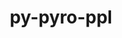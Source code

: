 ---
title: "py-pyro-ppl"
layout: cache
categories: [package, develop]
meta: {"versions": ["1.8.4"], "compilers": ["apple-clang@=15.0.0", "gcc@=11.3.0"], "oss": ["ubuntu22.04", "ventura"], "platforms": ["darwin", "linux"], "targets": ["aarch64", "x86_64_v3"], "stacks": ["ml-darwin-aarch64-mps", "ml-linux-x86_64-cpu", "ml-linux-x86_64-cuda", "root"], "num_specs": 67, "num_specs_by_stack": {"ml-darwin-aarch64-mps": 9, "root": 67, "ml-linux-x86_64-cuda": 30, "ml-linux-x86_64-cpu": 28}}
spec_details: [{"hash": "ybamhgjdin7fnobb6t5ow6coth2c7ex5", "compiler": "apple-clang@=15.0.0", "versions": ["1.8.4"], "os": "ventura", "platform": "darwin", "target": "aarch64", "variants": ["build_system=python_pip"], "stacks": ["ml-darwin-aarch64-mps", "root"], "size": "-", "tarball": "https://binaries.spack.io/develop/build_cache/darwin-ventura-aarch64/apple-clang-15.0.0/py-pyro-ppl-1.8.4/darwin-ventura-aarch64-apple-clang-15.0.0-py-pyro-ppl-1.8.4-ybamhgjdin7fnobb6t5ow6coth2c7ex5.spack"}, {"hash": "k52inrgeti73yl4iqsk3gwldibvsoprl", "compiler": "apple-clang@=15.0.0", "versions": ["1.8.4"], "os": "ventura", "platform": "darwin", "target": "aarch64", "variants": ["build_system=python_pip"], "stacks": ["ml-darwin-aarch64-mps", "root"], "size": "-", "tarball": "https://binaries.spack.io/develop/build_cache/darwin-ventura-aarch64/apple-clang-15.0.0/py-pyro-ppl-1.8.4/darwin-ventura-aarch64-apple-clang-15.0.0-py-pyro-ppl-1.8.4-k52inrgeti73yl4iqsk3gwldibvsoprl.spack"}, {"hash": "lll6j4sutki72ms5edmzggtl5ks3wk35", "compiler": "apple-clang@=15.0.0", "versions": ["1.8.4"], "os": "ventura", "platform": "darwin", "target": "aarch64", "variants": ["build_system=python_pip"], "stacks": ["ml-darwin-aarch64-mps", "root"], "size": "-", "tarball": "https://binaries.spack.io/develop/build_cache/darwin-ventura-aarch64/apple-clang-15.0.0/py-pyro-ppl-1.8.4/darwin-ventura-aarch64-apple-clang-15.0.0-py-pyro-ppl-1.8.4-lll6j4sutki72ms5edmzggtl5ks3wk35.spack"}, {"hash": "y34sflbwci3n3q63fatcar6yo766crxo", "compiler": "apple-clang@=15.0.0", "versions": ["1.8.4"], "os": "ventura", "platform": "darwin", "target": "aarch64", "variants": ["build_system=python_pip"], "stacks": ["ml-darwin-aarch64-mps", "root"], "size": "-", "tarball": "https://binaries.spack.io/develop/build_cache/darwin-ventura-aarch64/apple-clang-15.0.0/py-pyro-ppl-1.8.4/darwin-ventura-aarch64-apple-clang-15.0.0-py-pyro-ppl-1.8.4-y34sflbwci3n3q63fatcar6yo766crxo.spack"}, {"hash": "rwggzsjd4fxgf6ey4lv6lihaezn733ib", "compiler": "apple-clang@=15.0.0", "versions": ["1.8.4"], "os": "ventura", "platform": "darwin", "target": "aarch64", "variants": ["build_system=python_pip"], "stacks": ["ml-darwin-aarch64-mps", "root"], "size": "-", "tarball": "https://binaries.spack.io/develop/build_cache/darwin-ventura-aarch64/apple-clang-15.0.0/py-pyro-ppl-1.8.4/darwin-ventura-aarch64-apple-clang-15.0.0-py-pyro-ppl-1.8.4-rwggzsjd4fxgf6ey4lv6lihaezn733ib.spack"}, {"hash": "d3rehpu3mtypfr2oj5qpyyflx3qemu5v", "compiler": "apple-clang@=15.0.0", "versions": ["1.8.4"], "os": "ventura", "platform": "darwin", "target": "aarch64", "variants": ["build_system=python_pip"], "stacks": ["ml-darwin-aarch64-mps", "root"], "size": "-", "tarball": "https://binaries.spack.io/develop/build_cache/darwin-ventura-aarch64/apple-clang-15.0.0/py-pyro-ppl-1.8.4/darwin-ventura-aarch64-apple-clang-15.0.0-py-pyro-ppl-1.8.4-d3rehpu3mtypfr2oj5qpyyflx3qemu5v.spack"}, {"hash": "e3oq6j4jpdlpq33i67hv6u7g5fy2pbuj", "compiler": "apple-clang@=15.0.0", "versions": ["1.8.4"], "os": "ventura", "platform": "darwin", "target": "aarch64", "variants": ["build_system=python_pip"], "stacks": ["ml-darwin-aarch64-mps", "root"], "size": "-", "tarball": "https://binaries.spack.io/develop/build_cache/darwin-ventura-aarch64/apple-clang-15.0.0/py-pyro-ppl-1.8.4/darwin-ventura-aarch64-apple-clang-15.0.0-py-pyro-ppl-1.8.4-e3oq6j4jpdlpq33i67hv6u7g5fy2pbuj.spack"}, {"hash": "m45yrxf6ppvsua5mnuihg35uqzgl5xfk", "compiler": "apple-clang@=15.0.0", "versions": ["1.8.4"], "os": "ventura", "platform": "darwin", "target": "aarch64", "variants": ["build_system=python_pip"], "stacks": ["ml-darwin-aarch64-mps", "root"], "size": "-", "tarball": "https://binaries.spack.io/develop/build_cache/darwin-ventura-aarch64/apple-clang-15.0.0/py-pyro-ppl-1.8.4/darwin-ventura-aarch64-apple-clang-15.0.0-py-pyro-ppl-1.8.4-m45yrxf6ppvsua5mnuihg35uqzgl5xfk.spack"}, {"hash": "mbeli6lpcblbqspxtlxj7z6zhgd5qtes", "compiler": "apple-clang@=15.0.0", "versions": ["1.8.4"], "os": "ventura", "platform": "darwin", "target": "aarch64", "variants": ["build_system=python_pip"], "stacks": ["ml-darwin-aarch64-mps", "root"], "size": "-", "tarball": "https://binaries.spack.io/develop/build_cache/darwin-ventura-aarch64/apple-clang-15.0.0/py-pyro-ppl-1.8.4/darwin-ventura-aarch64-apple-clang-15.0.0-py-pyro-ppl-1.8.4-mbeli6lpcblbqspxtlxj7z6zhgd5qtes.spack"}, {"hash": "kff3kdobu6k4ipf2lfufdpaaqryigyle", "compiler": "gcc@=11.3.0", "versions": ["1.8.4"], "os": "ubuntu22.04", "platform": "linux", "target": "x86_64_v3", "variants": ["build_system=python_pip"], "stacks": ["ml-linux-x86_64-cuda", "root"], "size": "-", "tarball": "https://binaries.spack.io/develop/build_cache/linux-ubuntu22.04-x86_64_v3/gcc-11.3.0/py-pyro-ppl-1.8.4/linux-ubuntu22.04-x86_64_v3-gcc-11.3.0-py-pyro-ppl-1.8.4-kff3kdobu6k4ipf2lfufdpaaqryigyle.spack"}, {"hash": "55mjcdvu5htrilrkxuaa54zx7gsha7ha", "compiler": "gcc@=11.3.0", "versions": ["1.8.4"], "os": "ubuntu22.04", "platform": "linux", "target": "x86_64_v3", "variants": ["build_system=python_pip"], "stacks": ["ml-linux-x86_64-cpu", "root"], "size": "-", "tarball": "https://binaries.spack.io/develop/build_cache/linux-ubuntu22.04-x86_64_v3/gcc-11.3.0/py-pyro-ppl-1.8.4/linux-ubuntu22.04-x86_64_v3-gcc-11.3.0-py-pyro-ppl-1.8.4-55mjcdvu5htrilrkxuaa54zx7gsha7ha.spack"}, {"hash": "4jiyxfgau5emfe4rsunoejlsedlsupmc", "compiler": "gcc@=11.3.0", "versions": ["1.8.4"], "os": "ubuntu22.04", "platform": "linux", "target": "x86_64_v3", "variants": ["build_system=python_pip"], "stacks": ["ml-linux-x86_64-cpu", "root"], "size": "-", "tarball": "https://binaries.spack.io/develop/build_cache/linux-ubuntu22.04-x86_64_v3/gcc-11.3.0/py-pyro-ppl-1.8.4/linux-ubuntu22.04-x86_64_v3-gcc-11.3.0-py-pyro-ppl-1.8.4-4jiyxfgau5emfe4rsunoejlsedlsupmc.spack"}, {"hash": "5lfcplot6w3nwzprgfbewdm3n4fsn5ys", "compiler": "gcc@=11.3.0", "versions": ["1.8.4"], "os": "ubuntu22.04", "platform": "linux", "target": "x86_64_v3", "variants": ["build_system=python_pip"], "stacks": ["ml-linux-x86_64-cuda", "root"], "size": "-", "tarball": "https://binaries.spack.io/develop/build_cache/linux-ubuntu22.04-x86_64_v3/gcc-11.3.0/py-pyro-ppl-1.8.4/linux-ubuntu22.04-x86_64_v3-gcc-11.3.0-py-pyro-ppl-1.8.4-5lfcplot6w3nwzprgfbewdm3n4fsn5ys.spack"}, {"hash": "o4hpbw5hfb54rbaotrueowxqbdv3y2fv", "compiler": "gcc@=11.3.0", "versions": ["1.8.4"], "os": "ubuntu22.04", "platform": "linux", "target": "x86_64_v3", "variants": ["build_system=python_pip"], "stacks": ["ml-linux-x86_64-cuda", "root"], "size": "-", "tarball": "https://binaries.spack.io/develop/build_cache/linux-ubuntu22.04-x86_64_v3/gcc-11.3.0/py-pyro-ppl-1.8.4/linux-ubuntu22.04-x86_64_v3-gcc-11.3.0-py-pyro-ppl-1.8.4-o4hpbw5hfb54rbaotrueowxqbdv3y2fv.spack"}, {"hash": "miy3swrfw52e36kuv3k6ux7xdindy43v", "compiler": "gcc@=11.3.0", "versions": ["1.8.4"], "os": "ubuntu22.04", "platform": "linux", "target": "x86_64_v3", "variants": ["build_system=python_pip"], "stacks": ["ml-linux-x86_64-cuda", "root"], "size": "-", "tarball": "https://binaries.spack.io/develop/build_cache/linux-ubuntu22.04-x86_64_v3/gcc-11.3.0/py-pyro-ppl-1.8.4/linux-ubuntu22.04-x86_64_v3-gcc-11.3.0-py-pyro-ppl-1.8.4-miy3swrfw52e36kuv3k6ux7xdindy43v.spack"}, {"hash": "cbo7iooywan7z62p6iby4z7j7wzniybe", "compiler": "gcc@=11.3.0", "versions": ["1.8.4"], "os": "ubuntu22.04", "platform": "linux", "target": "x86_64_v3", "variants": ["build_system=python_pip"], "stacks": ["ml-linux-x86_64-cpu", "root"], "size": "-", "tarball": "https://binaries.spack.io/develop/build_cache/linux-ubuntu22.04-x86_64_v3/gcc-11.3.0/py-pyro-ppl-1.8.4/linux-ubuntu22.04-x86_64_v3-gcc-11.3.0-py-pyro-ppl-1.8.4-cbo7iooywan7z62p6iby4z7j7wzniybe.spack"}, {"hash": "4qp5roztiejx3attnm3ti3i73agrfekz", "compiler": "gcc@=11.3.0", "versions": ["1.8.4"], "os": "ubuntu22.04", "platform": "linux", "target": "x86_64_v3", "variants": ["build_system=python_pip"], "stacks": ["ml-linux-x86_64-cuda", "root"], "size": "-", "tarball": "https://binaries.spack.io/develop/build_cache/linux-ubuntu22.04-x86_64_v3/gcc-11.3.0/py-pyro-ppl-1.8.4/linux-ubuntu22.04-x86_64_v3-gcc-11.3.0-py-pyro-ppl-1.8.4-4qp5roztiejx3attnm3ti3i73agrfekz.spack"}, {"hash": "rjo4lw4g2gwvqa6roso2ewbn2qmjnjp3", "compiler": "gcc@=11.3.0", "versions": ["1.8.4"], "os": "ubuntu22.04", "platform": "linux", "target": "x86_64_v3", "variants": ["build_system=python_pip"], "stacks": ["ml-linux-x86_64-cpu", "root"], "size": "-", "tarball": "https://binaries.spack.io/develop/build_cache/linux-ubuntu22.04-x86_64_v3/gcc-11.3.0/py-pyro-ppl-1.8.4/linux-ubuntu22.04-x86_64_v3-gcc-11.3.0-py-pyro-ppl-1.8.4-rjo4lw4g2gwvqa6roso2ewbn2qmjnjp3.spack"}, {"hash": "egccweq2whmlxxkgyyq4qr53jeftopy4", "compiler": "gcc@=11.3.0", "versions": ["1.8.4"], "os": "ubuntu22.04", "platform": "linux", "target": "x86_64_v3", "variants": ["build_system=python_pip"], "stacks": ["ml-linux-x86_64-cuda", "root"], "size": "-", "tarball": "https://binaries.spack.io/develop/build_cache/linux-ubuntu22.04-x86_64_v3/gcc-11.3.0/py-pyro-ppl-1.8.4/linux-ubuntu22.04-x86_64_v3-gcc-11.3.0-py-pyro-ppl-1.8.4-egccweq2whmlxxkgyyq4qr53jeftopy4.spack"}, {"hash": "gdkwjvmohejrpxnsn4il3ks6rr52xvzk", "compiler": "gcc@=11.3.0", "versions": ["1.8.4"], "os": "ubuntu22.04", "platform": "linux", "target": "x86_64_v3", "variants": ["build_system=python_pip"], "stacks": ["ml-linux-x86_64-cpu", "root"], "size": "-", "tarball": "https://binaries.spack.io/develop/build_cache/linux-ubuntu22.04-x86_64_v3/gcc-11.3.0/py-pyro-ppl-1.8.4/linux-ubuntu22.04-x86_64_v3-gcc-11.3.0-py-pyro-ppl-1.8.4-gdkwjvmohejrpxnsn4il3ks6rr52xvzk.spack"}, {"hash": "ly6t37iglc6rrefjrfc7yvv6k2attuha", "compiler": "gcc@=11.3.0", "versions": ["1.8.4"], "os": "ubuntu22.04", "platform": "linux", "target": "x86_64_v3", "variants": ["build_system=python_pip"], "stacks": ["ml-linux-x86_64-cpu", "root"], "size": "-", "tarball": "https://binaries.spack.io/develop/build_cache/linux-ubuntu22.04-x86_64_v3/gcc-11.3.0/py-pyro-ppl-1.8.4/linux-ubuntu22.04-x86_64_v3-gcc-11.3.0-py-pyro-ppl-1.8.4-ly6t37iglc6rrefjrfc7yvv6k2attuha.spack"}, {"hash": "rp2k2pkj6olln4x5rkwca7zsfulngipp", "compiler": "gcc@=11.3.0", "versions": ["1.8.4"], "os": "ubuntu22.04", "platform": "linux", "target": "x86_64_v3", "variants": ["build_system=python_pip"], "stacks": ["ml-linux-x86_64-cuda", "root"], "size": "-", "tarball": "https://binaries.spack.io/develop/build_cache/linux-ubuntu22.04-x86_64_v3/gcc-11.3.0/py-pyro-ppl-1.8.4/linux-ubuntu22.04-x86_64_v3-gcc-11.3.0-py-pyro-ppl-1.8.4-rp2k2pkj6olln4x5rkwca7zsfulngipp.spack"}, {"hash": "kyz7lndjnqx3fclt6zj2foomw2lylhcm", "compiler": "gcc@=11.3.0", "versions": ["1.8.4"], "os": "ubuntu22.04", "platform": "linux", "target": "x86_64_v3", "variants": ["build_system=python_pip"], "stacks": ["ml-linux-x86_64-cpu", "root"], "size": "-", "tarball": "https://binaries.spack.io/develop/build_cache/linux-ubuntu22.04-x86_64_v3/gcc-11.3.0/py-pyro-ppl-1.8.4/linux-ubuntu22.04-x86_64_v3-gcc-11.3.0-py-pyro-ppl-1.8.4-kyz7lndjnqx3fclt6zj2foomw2lylhcm.spack"}, {"hash": "widalbzepbb6j3zlimpp6un7wsa6rfbb", "compiler": "gcc@=11.3.0", "versions": ["1.8.4"], "os": "ubuntu22.04", "platform": "linux", "target": "x86_64_v3", "variants": ["build_system=python_pip"], "stacks": ["ml-linux-x86_64-cuda", "root"], "size": "-", "tarball": "https://binaries.spack.io/develop/build_cache/linux-ubuntu22.04-x86_64_v3/gcc-11.3.0/py-pyro-ppl-1.8.4/linux-ubuntu22.04-x86_64_v3-gcc-11.3.0-py-pyro-ppl-1.8.4-widalbzepbb6j3zlimpp6un7wsa6rfbb.spack"}, {"hash": "po2ykfwaefnit24ws7ax5o6m7sa75rhz", "compiler": "gcc@=11.3.0", "versions": ["1.8.4"], "os": "ubuntu22.04", "platform": "linux", "target": "x86_64_v3", "variants": ["build_system=python_pip"], "stacks": ["ml-linux-x86_64-cpu", "root"], "size": "-", "tarball": "https://binaries.spack.io/develop/build_cache/linux-ubuntu22.04-x86_64_v3/gcc-11.3.0/py-pyro-ppl-1.8.4/linux-ubuntu22.04-x86_64_v3-gcc-11.3.0-py-pyro-ppl-1.8.4-po2ykfwaefnit24ws7ax5o6m7sa75rhz.spack"}, {"hash": "o2pwurlbbcuonouo3akfewgmgcm7ulks", "compiler": "gcc@=11.3.0", "versions": ["1.8.4"], "os": "ubuntu22.04", "platform": "linux", "target": "x86_64_v3", "variants": ["build_system=python_pip"], "stacks": ["ml-linux-x86_64-cpu", "root"], "size": "-", "tarball": "https://binaries.spack.io/develop/build_cache/linux-ubuntu22.04-x86_64_v3/gcc-11.3.0/py-pyro-ppl-1.8.4/linux-ubuntu22.04-x86_64_v3-gcc-11.3.0-py-pyro-ppl-1.8.4-o2pwurlbbcuonouo3akfewgmgcm7ulks.spack"}, {"hash": "xprhygvcnbpjno3ipwqzzi47tufurwum", "compiler": "gcc@=11.3.0", "versions": ["1.8.4"], "os": "ubuntu22.04", "platform": "linux", "target": "x86_64_v3", "variants": ["build_system=python_pip"], "stacks": ["ml-linux-x86_64-cuda", "root"], "size": "-", "tarball": "https://binaries.spack.io/develop/build_cache/linux-ubuntu22.04-x86_64_v3/gcc-11.3.0/py-pyro-ppl-1.8.4/linux-ubuntu22.04-x86_64_v3-gcc-11.3.0-py-pyro-ppl-1.8.4-xprhygvcnbpjno3ipwqzzi47tufurwum.spack"}, {"hash": "xfrpawt5lxy6rqxh64r4phxxxnzvbvrt", "compiler": "gcc@=11.3.0", "versions": ["1.8.4"], "os": "ubuntu22.04", "platform": "linux", "target": "x86_64_v3", "variants": ["build_system=python_pip"], "stacks": ["ml-linux-x86_64-cuda", "root"], "size": "-", "tarball": "https://binaries.spack.io/develop/build_cache/linux-ubuntu22.04-x86_64_v3/gcc-11.3.0/py-pyro-ppl-1.8.4/linux-ubuntu22.04-x86_64_v3-gcc-11.3.0-py-pyro-ppl-1.8.4-xfrpawt5lxy6rqxh64r4phxxxnzvbvrt.spack"}, {"hash": "hgm322lnxnyjhlchimt2ugeuvjgaafdl", "compiler": "gcc@=11.3.0", "versions": ["1.8.4"], "os": "ubuntu22.04", "platform": "linux", "target": "x86_64_v3", "variants": ["build_system=python_pip"], "stacks": ["ml-linux-x86_64-cuda", "root"], "size": "-", "tarball": "https://binaries.spack.io/develop/build_cache/linux-ubuntu22.04-x86_64_v3/gcc-11.3.0/py-pyro-ppl-1.8.4/linux-ubuntu22.04-x86_64_v3-gcc-11.3.0-py-pyro-ppl-1.8.4-hgm322lnxnyjhlchimt2ugeuvjgaafdl.spack"}, {"hash": "wacqq5h7wwbzz5i553q6ozbrkii44bwf", "compiler": "gcc@=11.3.0", "versions": ["1.8.4"], "os": "ubuntu22.04", "platform": "linux", "target": "x86_64_v3", "variants": ["build_system=python_pip"], "stacks": ["ml-linux-x86_64-cuda", "root"], "size": "-", "tarball": "https://binaries.spack.io/develop/build_cache/linux-ubuntu22.04-x86_64_v3/gcc-11.3.0/py-pyro-ppl-1.8.4/linux-ubuntu22.04-x86_64_v3-gcc-11.3.0-py-pyro-ppl-1.8.4-wacqq5h7wwbzz5i553q6ozbrkii44bwf.spack"}, {"hash": "azyya23cdse3q5x6we42rruw6eq7tn5p", "compiler": "gcc@=11.3.0", "versions": ["1.8.4"], "os": "ubuntu22.04", "platform": "linux", "target": "x86_64_v3", "variants": ["build_system=python_pip"], "stacks": ["ml-linux-x86_64-cuda", "root"], "size": "-", "tarball": "https://binaries.spack.io/develop/build_cache/linux-ubuntu22.04-x86_64_v3/gcc-11.3.0/py-pyro-ppl-1.8.4/linux-ubuntu22.04-x86_64_v3-gcc-11.3.0-py-pyro-ppl-1.8.4-azyya23cdse3q5x6we42rruw6eq7tn5p.spack"}, {"hash": "h2p6gklzfzx3uj7m7aigbb5bpt3mngqh", "compiler": "gcc@=11.3.0", "versions": ["1.8.4"], "os": "ubuntu22.04", "platform": "linux", "target": "x86_64_v3", "variants": ["build_system=python_pip"], "stacks": ["ml-linux-x86_64-cuda", "root"], "size": "-", "tarball": "https://binaries.spack.io/develop/build_cache/linux-ubuntu22.04-x86_64_v3/gcc-11.3.0/py-pyro-ppl-1.8.4/linux-ubuntu22.04-x86_64_v3-gcc-11.3.0-py-pyro-ppl-1.8.4-h2p6gklzfzx3uj7m7aigbb5bpt3mngqh.spack"}, {"hash": "jjdcd66o4zihfwwo6npbhm3rxprrf7to", "compiler": "gcc@=11.3.0", "versions": ["1.8.4"], "os": "ubuntu22.04", "platform": "linux", "target": "x86_64_v3", "variants": ["build_system=python_pip"], "stacks": ["ml-linux-x86_64-cpu", "root"], "size": "-", "tarball": "https://binaries.spack.io/develop/build_cache/linux-ubuntu22.04-x86_64_v3/gcc-11.3.0/py-pyro-ppl-1.8.4/linux-ubuntu22.04-x86_64_v3-gcc-11.3.0-py-pyro-ppl-1.8.4-jjdcd66o4zihfwwo6npbhm3rxprrf7to.spack"}, {"hash": "255gzvfyg2rh35wi6yevxjfhz2bld5ox", "compiler": "gcc@=11.3.0", "versions": ["1.8.4"], "os": "ubuntu22.04", "platform": "linux", "target": "x86_64_v3", "variants": ["build_system=python_pip"], "stacks": ["ml-linux-x86_64-cuda", "root"], "size": "-", "tarball": "https://binaries.spack.io/develop/build_cache/linux-ubuntu22.04-x86_64_v3/gcc-11.3.0/py-pyro-ppl-1.8.4/linux-ubuntu22.04-x86_64_v3-gcc-11.3.0-py-pyro-ppl-1.8.4-255gzvfyg2rh35wi6yevxjfhz2bld5ox.spack"}, {"hash": "7eqzxbwym5zku3sir6qeqyumkhrhlp43", "compiler": "gcc@=11.3.0", "versions": ["1.8.4"], "os": "ubuntu22.04", "platform": "linux", "target": "x86_64_v3", "variants": ["build_system=python_pip"], "stacks": ["ml-linux-x86_64-cuda", "root"], "size": "-", "tarball": "https://binaries.spack.io/develop/build_cache/linux-ubuntu22.04-x86_64_v3/gcc-11.3.0/py-pyro-ppl-1.8.4/linux-ubuntu22.04-x86_64_v3-gcc-11.3.0-py-pyro-ppl-1.8.4-7eqzxbwym5zku3sir6qeqyumkhrhlp43.spack"}, {"hash": "srxr4rkakwzjk5nsgpr5pln7okgvtjfm", "compiler": "gcc@=11.3.0", "versions": ["1.8.4"], "os": "ubuntu22.04", "platform": "linux", "target": "x86_64_v3", "variants": ["build_system=python_pip"], "stacks": ["ml-linux-x86_64-cpu", "root"], "size": "-", "tarball": "https://binaries.spack.io/develop/build_cache/linux-ubuntu22.04-x86_64_v3/gcc-11.3.0/py-pyro-ppl-1.8.4/linux-ubuntu22.04-x86_64_v3-gcc-11.3.0-py-pyro-ppl-1.8.4-srxr4rkakwzjk5nsgpr5pln7okgvtjfm.spack"}, {"hash": "vguwj6pw7iw7or5v62rhlh53uxaey76i", "compiler": "gcc@=11.3.0", "versions": ["1.8.4"], "os": "ubuntu22.04", "platform": "linux", "target": "x86_64_v3", "variants": ["build_system=python_pip"], "stacks": ["ml-linux-x86_64-cpu", "root"], "size": "-", "tarball": "https://binaries.spack.io/develop/build_cache/linux-ubuntu22.04-x86_64_v3/gcc-11.3.0/py-pyro-ppl-1.8.4/linux-ubuntu22.04-x86_64_v3-gcc-11.3.0-py-pyro-ppl-1.8.4-vguwj6pw7iw7or5v62rhlh53uxaey76i.spack"}, {"hash": "iotr4iakmrlcjb6jn3qbb7mxmtzsl5ip", "compiler": "gcc@=11.3.0", "versions": ["1.8.4"], "os": "ubuntu22.04", "platform": "linux", "target": "x86_64_v3", "variants": ["build_system=python_pip"], "stacks": ["ml-linux-x86_64-cuda", "root"], "size": "-", "tarball": "https://binaries.spack.io/develop/build_cache/linux-ubuntu22.04-x86_64_v3/gcc-11.3.0/py-pyro-ppl-1.8.4/linux-ubuntu22.04-x86_64_v3-gcc-11.3.0-py-pyro-ppl-1.8.4-iotr4iakmrlcjb6jn3qbb7mxmtzsl5ip.spack"}, {"hash": "4mfqp5c5agkffrzxzgldkzezxrzouuqm", "compiler": "gcc@=11.3.0", "versions": ["1.8.4"], "os": "ubuntu22.04", "platform": "linux", "target": "x86_64_v3", "variants": ["build_system=python_pip"], "stacks": ["ml-linux-x86_64-cpu", "root"], "size": "-", "tarball": "https://binaries.spack.io/develop/build_cache/linux-ubuntu22.04-x86_64_v3/gcc-11.3.0/py-pyro-ppl-1.8.4/linux-ubuntu22.04-x86_64_v3-gcc-11.3.0-py-pyro-ppl-1.8.4-4mfqp5c5agkffrzxzgldkzezxrzouuqm.spack"}, {"hash": "g54wgqbklpfus7liqq4owg7zjnn67gc7", "compiler": "gcc@=11.3.0", "versions": ["1.8.4"], "os": "ubuntu22.04", "platform": "linux", "target": "x86_64_v3", "variants": ["build_system=python_pip"], "stacks": ["ml-linux-x86_64-cuda", "root"], "size": "-", "tarball": "https://binaries.spack.io/develop/build_cache/linux-ubuntu22.04-x86_64_v3/gcc-11.3.0/py-pyro-ppl-1.8.4/linux-ubuntu22.04-x86_64_v3-gcc-11.3.0-py-pyro-ppl-1.8.4-g54wgqbklpfus7liqq4owg7zjnn67gc7.spack"}, {"hash": "fhpb2kjhrji7coj3g33j76nw6ambmuhz", "compiler": "gcc@=11.3.0", "versions": ["1.8.4"], "os": "ubuntu22.04", "platform": "linux", "target": "x86_64_v3", "variants": ["build_system=python_pip"], "stacks": ["ml-linux-x86_64-cpu", "root"], "size": "-", "tarball": "https://binaries.spack.io/develop/build_cache/linux-ubuntu22.04-x86_64_v3/gcc-11.3.0/py-pyro-ppl-1.8.4/linux-ubuntu22.04-x86_64_v3-gcc-11.3.0-py-pyro-ppl-1.8.4-fhpb2kjhrji7coj3g33j76nw6ambmuhz.spack"}, {"hash": "hzkz7qvvsoes37tphlw5hc7ynf3anjsr", "compiler": "gcc@=11.3.0", "versions": ["1.8.4"], "os": "ubuntu22.04", "platform": "linux", "target": "x86_64_v3", "variants": ["build_system=python_pip"], "stacks": ["ml-linux-x86_64-cuda", "root"], "size": "-", "tarball": "https://binaries.spack.io/develop/build_cache/linux-ubuntu22.04-x86_64_v3/gcc-11.3.0/py-pyro-ppl-1.8.4/linux-ubuntu22.04-x86_64_v3-gcc-11.3.0-py-pyro-ppl-1.8.4-hzkz7qvvsoes37tphlw5hc7ynf3anjsr.spack"}, {"hash": "vms2agvwzglm55wm2gu76zit3j27xg7z", "compiler": "gcc@=11.3.0", "versions": ["1.8.4"], "os": "ubuntu22.04", "platform": "linux", "target": "x86_64_v3", "variants": ["build_system=python_pip"], "stacks": ["ml-linux-x86_64-cpu", "root"], "size": "-", "tarball": "https://binaries.spack.io/develop/build_cache/linux-ubuntu22.04-x86_64_v3/gcc-11.3.0/py-pyro-ppl-1.8.4/linux-ubuntu22.04-x86_64_v3-gcc-11.3.0-py-pyro-ppl-1.8.4-vms2agvwzglm55wm2gu76zit3j27xg7z.spack"}, {"hash": "hwotua73eorxs5rn73lzszm2ngafnfuv", "compiler": "gcc@=11.3.0", "versions": ["1.8.4"], "os": "ubuntu22.04", "platform": "linux", "target": "x86_64_v3", "variants": ["build_system=python_pip"], "stacks": ["ml-linux-x86_64-cuda", "root"], "size": "-", "tarball": "https://binaries.spack.io/develop/build_cache/linux-ubuntu22.04-x86_64_v3/gcc-11.3.0/py-pyro-ppl-1.8.4/linux-ubuntu22.04-x86_64_v3-gcc-11.3.0-py-pyro-ppl-1.8.4-hwotua73eorxs5rn73lzszm2ngafnfuv.spack"}, {"hash": "u7cfrskq6evnxfahmm62kowlsga74lcm", "compiler": "gcc@=11.3.0", "versions": ["1.8.4"], "os": "ubuntu22.04", "platform": "linux", "target": "x86_64_v3", "variants": ["build_system=python_pip"], "stacks": ["ml-linux-x86_64-cpu", "root"], "size": "-", "tarball": "https://binaries.spack.io/develop/build_cache/linux-ubuntu22.04-x86_64_v3/gcc-11.3.0/py-pyro-ppl-1.8.4/linux-ubuntu22.04-x86_64_v3-gcc-11.3.0-py-pyro-ppl-1.8.4-u7cfrskq6evnxfahmm62kowlsga74lcm.spack"}, {"hash": "6qxslugo2booh3tywgpbpsv65ue5kdg4", "compiler": "gcc@=11.3.0", "versions": ["1.8.4"], "os": "ubuntu22.04", "platform": "linux", "target": "x86_64_v3", "variants": ["build_system=python_pip"], "stacks": ["ml-linux-x86_64-cpu", "root"], "size": "-", "tarball": "https://binaries.spack.io/develop/build_cache/linux-ubuntu22.04-x86_64_v3/gcc-11.3.0/py-pyro-ppl-1.8.4/linux-ubuntu22.04-x86_64_v3-gcc-11.3.0-py-pyro-ppl-1.8.4-6qxslugo2booh3tywgpbpsv65ue5kdg4.spack"}, {"hash": "vo6buepyxg67z77lxdruh3hykuzbpnvb", "compiler": "gcc@=11.3.0", "versions": ["1.8.4"], "os": "ubuntu22.04", "platform": "linux", "target": "x86_64_v3", "variants": ["build_system=python_pip"], "stacks": ["ml-linux-x86_64-cpu", "root"], "size": "-", "tarball": "https://binaries.spack.io/develop/build_cache/linux-ubuntu22.04-x86_64_v3/gcc-11.3.0/py-pyro-ppl-1.8.4/linux-ubuntu22.04-x86_64_v3-gcc-11.3.0-py-pyro-ppl-1.8.4-vo6buepyxg67z77lxdruh3hykuzbpnvb.spack"}, {"hash": "4tj5ukakkjhqfp2aub6tjdewsemb7jfv", "compiler": "gcc@=11.3.0", "versions": ["1.8.4"], "os": "ubuntu22.04", "platform": "linux", "target": "x86_64_v3", "variants": ["build_system=python_pip"], "stacks": ["ml-linux-x86_64-cuda", "root"], "size": "-", "tarball": "https://binaries.spack.io/develop/build_cache/linux-ubuntu22.04-x86_64_v3/gcc-11.3.0/py-pyro-ppl-1.8.4/linux-ubuntu22.04-x86_64_v3-gcc-11.3.0-py-pyro-ppl-1.8.4-4tj5ukakkjhqfp2aub6tjdewsemb7jfv.spack"}, {"hash": "kp3476m7povzngqway36n4luqoayclpc", "compiler": "gcc@=11.3.0", "versions": ["1.8.4"], "os": "ubuntu22.04", "platform": "linux", "target": "x86_64_v3", "variants": ["build_system=python_pip"], "stacks": ["ml-linux-x86_64-cpu", "root"], "size": "-", "tarball": "https://binaries.spack.io/develop/build_cache/linux-ubuntu22.04-x86_64_v3/gcc-11.3.0/py-pyro-ppl-1.8.4/linux-ubuntu22.04-x86_64_v3-gcc-11.3.0-py-pyro-ppl-1.8.4-kp3476m7povzngqway36n4luqoayclpc.spack"}, {"hash": "idcnaarmt4ssck5qgcpr6ozp546pswvw", "compiler": "gcc@=11.3.0", "versions": ["1.8.4"], "os": "ubuntu22.04", "platform": "linux", "target": "x86_64_v3", "variants": ["build_system=python_pip"], "stacks": ["ml-linux-x86_64-cpu", "root"], "size": "-", "tarball": "https://binaries.spack.io/develop/build_cache/linux-ubuntu22.04-x86_64_v3/gcc-11.3.0/py-pyro-ppl-1.8.4/linux-ubuntu22.04-x86_64_v3-gcc-11.3.0-py-pyro-ppl-1.8.4-idcnaarmt4ssck5qgcpr6ozp546pswvw.spack"}, {"hash": "66kqi75olf2dmquoz5sipknf6qxvguil", "compiler": "gcc@=11.3.0", "versions": ["1.8.4"], "os": "ubuntu22.04", "platform": "linux", "target": "x86_64_v3", "variants": ["build_system=python_pip"], "stacks": ["ml-linux-x86_64-cpu", "root"], "size": "-", "tarball": "https://binaries.spack.io/develop/build_cache/linux-ubuntu22.04-x86_64_v3/gcc-11.3.0/py-pyro-ppl-1.8.4/linux-ubuntu22.04-x86_64_v3-gcc-11.3.0-py-pyro-ppl-1.8.4-66kqi75olf2dmquoz5sipknf6qxvguil.spack"}, {"hash": "d25dntl4sinmt7jzvggzwvaqesicrgxf", "compiler": "gcc@=11.3.0", "versions": ["1.8.4"], "os": "ubuntu22.04", "platform": "linux", "target": "x86_64_v3", "variants": ["build_system=python_pip"], "stacks": ["ml-linux-x86_64-cuda", "root"], "size": "-", "tarball": "https://binaries.spack.io/develop/build_cache/linux-ubuntu22.04-x86_64_v3/gcc-11.3.0/py-pyro-ppl-1.8.4/linux-ubuntu22.04-x86_64_v3-gcc-11.3.0-py-pyro-ppl-1.8.4-d25dntl4sinmt7jzvggzwvaqesicrgxf.spack"}, {"hash": "fgv5ty6woahhm24k5np5tefitfiozqnn", "compiler": "gcc@=11.3.0", "versions": ["1.8.4"], "os": "ubuntu22.04", "platform": "linux", "target": "x86_64_v3", "variants": ["build_system=python_pip"], "stacks": ["ml-linux-x86_64-cpu", "root"], "size": "-", "tarball": "https://binaries.spack.io/develop/build_cache/linux-ubuntu22.04-x86_64_v3/gcc-11.3.0/py-pyro-ppl-1.8.4/linux-ubuntu22.04-x86_64_v3-gcc-11.3.0-py-pyro-ppl-1.8.4-fgv5ty6woahhm24k5np5tefitfiozqnn.spack"}, {"hash": "krdozlokmzfy2yx7m67qhoqyirduf3oa", "compiler": "gcc@=11.3.0", "versions": ["1.8.4"], "os": "ubuntu22.04", "platform": "linux", "target": "x86_64_v3", "variants": ["build_system=python_pip"], "stacks": ["ml-linux-x86_64-cuda", "root"], "size": "-", "tarball": "https://binaries.spack.io/develop/build_cache/linux-ubuntu22.04-x86_64_v3/gcc-11.3.0/py-pyro-ppl-1.8.4/linux-ubuntu22.04-x86_64_v3-gcc-11.3.0-py-pyro-ppl-1.8.4-krdozlokmzfy2yx7m67qhoqyirduf3oa.spack"}, {"hash": "dmn7g2aalh4rbm3xt2whvpwxbb33gjue", "compiler": "gcc@=11.3.0", "versions": ["1.8.4"], "os": "ubuntu22.04", "platform": "linux", "target": "x86_64_v3", "variants": ["build_system=python_pip"], "stacks": ["ml-linux-x86_64-cpu", "root"], "size": "-", "tarball": "https://binaries.spack.io/develop/build_cache/linux-ubuntu22.04-x86_64_v3/gcc-11.3.0/py-pyro-ppl-1.8.4/linux-ubuntu22.04-x86_64_v3-gcc-11.3.0-py-pyro-ppl-1.8.4-dmn7g2aalh4rbm3xt2whvpwxbb33gjue.spack"}, {"hash": "a23r64haf4m27thdr3yqcyijz2x6bqxg", "compiler": "gcc@=11.3.0", "versions": ["1.8.4"], "os": "ubuntu22.04", "platform": "linux", "target": "x86_64_v3", "variants": ["build_system=python_pip"], "stacks": ["ml-linux-x86_64-cpu", "root"], "size": "-", "tarball": "https://binaries.spack.io/develop/build_cache/linux-ubuntu22.04-x86_64_v3/gcc-11.3.0/py-pyro-ppl-1.8.4/linux-ubuntu22.04-x86_64_v3-gcc-11.3.0-py-pyro-ppl-1.8.4-a23r64haf4m27thdr3yqcyijz2x6bqxg.spack"}, {"hash": "s42e2o7nxirmpksrh773smpaolj7yh27", "compiler": "gcc@=11.3.0", "versions": ["1.8.4"], "os": "ubuntu22.04", "platform": "linux", "target": "x86_64_v3", "variants": ["build_system=python_pip"], "stacks": ["ml-linux-x86_64-cuda", "root"], "size": "-", "tarball": "https://binaries.spack.io/develop/build_cache/linux-ubuntu22.04-x86_64_v3/gcc-11.3.0/py-pyro-ppl-1.8.4/linux-ubuntu22.04-x86_64_v3-gcc-11.3.0-py-pyro-ppl-1.8.4-s42e2o7nxirmpksrh773smpaolj7yh27.spack"}, {"hash": "6kvotjockc6mvcwnohc4o5zdelpghegl", "compiler": "gcc@=11.3.0", "versions": ["1.8.4"], "os": "ubuntu22.04", "platform": "linux", "target": "x86_64_v3", "variants": ["build_system=python_pip"], "stacks": ["ml-linux-x86_64-cpu", "root"], "size": "-", "tarball": "https://binaries.spack.io/develop/build_cache/linux-ubuntu22.04-x86_64_v3/gcc-11.3.0/py-pyro-ppl-1.8.4/linux-ubuntu22.04-x86_64_v3-gcc-11.3.0-py-pyro-ppl-1.8.4-6kvotjockc6mvcwnohc4o5zdelpghegl.spack"}, {"hash": "efmqvtni3le3lkzlvl3vh5zo5yr7avkq", "compiler": "gcc@=11.3.0", "versions": ["1.8.4"], "os": "ubuntu22.04", "platform": "linux", "target": "x86_64_v3", "variants": ["build_system=python_pip"], "stacks": ["ml-linux-x86_64-cuda", "root"], "size": "-", "tarball": "https://binaries.spack.io/develop/build_cache/linux-ubuntu22.04-x86_64_v3/gcc-11.3.0/py-pyro-ppl-1.8.4/linux-ubuntu22.04-x86_64_v3-gcc-11.3.0-py-pyro-ppl-1.8.4-efmqvtni3le3lkzlvl3vh5zo5yr7avkq.spack"}, {"hash": "ivjpmlcb557lnvoqqjndns3h4wrzootd", "compiler": "gcc@=11.3.0", "versions": ["1.8.4"], "os": "ubuntu22.04", "platform": "linux", "target": "x86_64_v3", "variants": ["build_system=python_pip"], "stacks": ["ml-linux-x86_64-cpu", "root"], "size": "-", "tarball": "https://binaries.spack.io/develop/build_cache/linux-ubuntu22.04-x86_64_v3/gcc-11.3.0/py-pyro-ppl-1.8.4/linux-ubuntu22.04-x86_64_v3-gcc-11.3.0-py-pyro-ppl-1.8.4-ivjpmlcb557lnvoqqjndns3h4wrzootd.spack"}, {"hash": "2idyihk5cbwnmhnljajitsnz4jqyf4kp", "compiler": "gcc@=11.3.0", "versions": ["1.8.4"], "os": "ubuntu22.04", "platform": "linux", "target": "x86_64_v3", "variants": ["build_system=python_pip"], "stacks": ["ml-linux-x86_64-cpu", "root"], "size": "-", "tarball": "https://binaries.spack.io/develop/build_cache/linux-ubuntu22.04-x86_64_v3/gcc-11.3.0/py-pyro-ppl-1.8.4/linux-ubuntu22.04-x86_64_v3-gcc-11.3.0-py-pyro-ppl-1.8.4-2idyihk5cbwnmhnljajitsnz4jqyf4kp.spack"}, {"hash": "j5chxwpfxw7km2xczbtiset5xqmxh24p", "compiler": "gcc@=11.3.0", "versions": ["1.8.4"], "os": "ubuntu22.04", "platform": "linux", "target": "x86_64_v3", "variants": ["build_system=python_pip"], "stacks": ["ml-linux-x86_64-cpu", "root"], "size": "-", "tarball": "https://binaries.spack.io/develop/build_cache/linux-ubuntu22.04-x86_64_v3/gcc-11.3.0/py-pyro-ppl-1.8.4/linux-ubuntu22.04-x86_64_v3-gcc-11.3.0-py-pyro-ppl-1.8.4-j5chxwpfxw7km2xczbtiset5xqmxh24p.spack"}, {"hash": "7clhab5ypg5bzbftt2uj434ygjt7vkth", "compiler": "gcc@=11.3.0", "versions": ["1.8.4"], "os": "ubuntu22.04", "platform": "linux", "target": "x86_64_v3", "variants": ["build_system=python_pip"], "stacks": ["ml-linux-x86_64-cuda", "root"], "size": "-", "tarball": "https://binaries.spack.io/develop/build_cache/linux-ubuntu22.04-x86_64_v3/gcc-11.3.0/py-pyro-ppl-1.8.4/linux-ubuntu22.04-x86_64_v3-gcc-11.3.0-py-pyro-ppl-1.8.4-7clhab5ypg5bzbftt2uj434ygjt7vkth.spack"}, {"hash": "pbln2y4dwtu42n4nnkelscdp6t4m6r3e", "compiler": "gcc@=11.3.0", "versions": ["1.8.4"], "os": "ubuntu22.04", "platform": "linux", "target": "x86_64_v3", "variants": ["build_system=python_pip"], "stacks": ["ml-linux-x86_64-cuda", "root"], "size": "-", "tarball": "https://binaries.spack.io/develop/build_cache/linux-ubuntu22.04-x86_64_v3/gcc-11.3.0/py-pyro-ppl-1.8.4/linux-ubuntu22.04-x86_64_v3-gcc-11.3.0-py-pyro-ppl-1.8.4-pbln2y4dwtu42n4nnkelscdp6t4m6r3e.spack"}, {"hash": "crzvjsfc65wmcp5lcwbrawbswogsdgnd", "compiler": "gcc@=11.3.0", "versions": ["1.8.4"], "os": "ubuntu22.04", "platform": "linux", "target": "x86_64_v3", "variants": ["build_system=python_pip"], "stacks": ["ml-linux-x86_64-cuda", "root"], "size": "-", "tarball": "https://binaries.spack.io/develop/build_cache/linux-ubuntu22.04-x86_64_v3/gcc-11.3.0/py-pyro-ppl-1.8.4/linux-ubuntu22.04-x86_64_v3-gcc-11.3.0-py-pyro-ppl-1.8.4-crzvjsfc65wmcp5lcwbrawbswogsdgnd.spack"}, {"hash": "gpmmreavvxxrekl7r5eikxpcdmg4srui", "compiler": "gcc@=11.3.0", "versions": ["1.8.4"], "os": "ubuntu22.04", "platform": "linux", "target": "x86_64_v3", "variants": ["build_system=python_pip"], "stacks": ["ml-linux-x86_64-cuda", "root"], "size": "-", "tarball": "https://binaries.spack.io/develop/build_cache/linux-ubuntu22.04-x86_64_v3/gcc-11.3.0/py-pyro-ppl-1.8.4/linux-ubuntu22.04-x86_64_v3-gcc-11.3.0-py-pyro-ppl-1.8.4-gpmmreavvxxrekl7r5eikxpcdmg4srui.spack"}, {"hash": "vhpqpds7bwmj3cmsuhvmpnejzclnrx63", "compiler": "gcc@=11.3.0", "versions": ["1.8.4"], "os": "ubuntu22.04", "platform": "linux", "target": "x86_64_v3", "variants": ["build_system=python_pip"], "stacks": ["ml-linux-x86_64-cuda", "root"], "size": "-", "tarball": "https://binaries.spack.io/develop/build_cache/linux-ubuntu22.04-x86_64_v3/gcc-11.3.0/py-pyro-ppl-1.8.4/linux-ubuntu22.04-x86_64_v3-gcc-11.3.0-py-pyro-ppl-1.8.4-vhpqpds7bwmj3cmsuhvmpnejzclnrx63.spack"}]
---